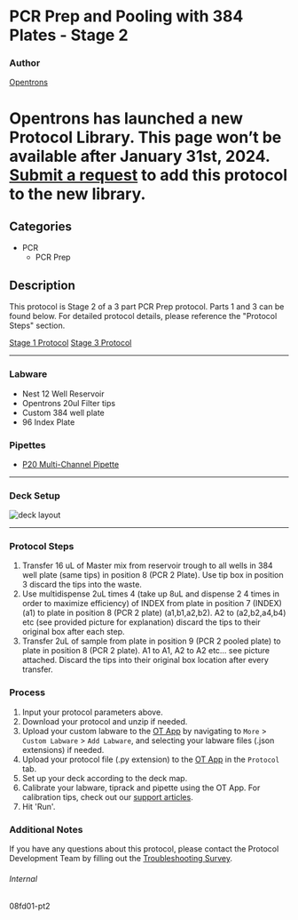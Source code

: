 # PCR Prep and Pooling with 384 Plates - Stage 2


### Author
[Opentrons](https://opentrons.com/)



# Opentrons has launched a new Protocol Library. This page won’t be available after January 31st, 2024. [Submit a request](https://docs.google.com/forms/d/e/1FAIpQLSdYYp9QCKow4nn0KlCVsMS3HX0eJ0N9O7-erajKvcpT0lWbSg/viewform) to add this protocol to the new library.

## Categories
* PCR
	* PCR Prep

## Description
This protocol is Stage 2 of a 3 part PCR Prep protocol. Parts 1 and 3 can be found below. For detailed protocol details, please reference the "Protocol Steps" section.

[Stage 1 Protocol](https://protocols.opentrons.com/protocol/08fd01)
[Stage 3 Protocol](https://protocols.opentrons.com/protocol/08fd01-pt3)

---

### Labware
* Nest 12 Well Reservoir
* Opentrons 20ul Filter tips
* Custom 384 well plate
* 96 Index Plate

### Pipettes
* [P20 Multi-Channel Pipette](https://shop.opentrons.com/8-channel-electronic-pipette/)


---

### Deck Setup
![deck layout](https://opentrons-protocol-library-website.s3.amazonaws.com/custom-README-images/08fd01/Screen+Shot+2022-09-12+at+7.12.19+AM.png)


---

### Protocol Steps
1. Transfer 16 uL of Master mix from reservoir trough to all wells in 384 well plate (same tips) in
position 8 (PCR 2 Plate). Use tip box in position 3 discard the tips into the waste.
2. Use multidispense 2uL times 4 (take up 8uL and dispense 2 4 times in order to maximize
efficiency) of INDEX from plate in position 7 (INDEX) (a1) to plate in position 8 (PCR 2 plate)
(a1,b1,a2,b2). A2 to (a2,b2,a4,b4) etc (see provided picture for explanation) discard the tips to their
original box after each step.
3. Transfer 2uL of sample from plate in position 9 (PCR 2 pooled plate) to plate in position 8 (PCR 2
plate). A1 to A1, A2 to A2 etc… see picture attached. Discard the tips into their original box location
after every transfer.

### Process
1. Input your protocol parameters above.
2. Download your protocol and unzip if needed.
3. Upload your custom labware to the [OT App](https://opentrons.com/ot-app) by navigating to `More` > `Custom Labware` > `Add Labware`, and selecting your labware files (.json extensions) if needed.
4. Upload your protocol file (.py extension) to the [OT App](https://opentrons.com/ot-app) in the `Protocol` tab.
5. Set up your deck according to the deck map.
6. Calibrate your labware, tiprack and pipette using the OT App. For calibration tips, check out our [support articles](https://support.opentrons.com/en/collections/1559720-guide-for-getting-started-with-the-ot-2).
7. Hit 'Run'.

### Additional Notes
If you have any questions about this protocol, please contact the Protocol Development Team by filling out the [Troubleshooting Survey](https://protocol-troubleshooting.paperform.co/).

###### Internal
08fd01-pt2
